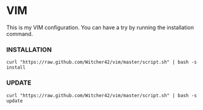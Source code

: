 
VIM
===

This is my VIM configuration. You can have a try by running the installation command.

### INSTALLATION

```
curl "https://raw.github.com/Witcher42/vim/master/script.sh" | bash -s install
```

### UPDATE

```
curl "https://raw.github.com/Witcher42/vim/master/script.sh" | bash -s update
```
